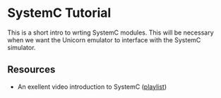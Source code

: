 # SystemC Tutorial

This is a short intro to wrting SystemC modules. This will be necessary when we want the Unicorn emulator to interface with the SystemC simulator.

## Resources

- An exellent video introduction to SystemC ([playlist](https://www.youtube.com/playlist?list=PLcvQHr8v8MQLj9tCYyOw44X1PLisEsX-J))